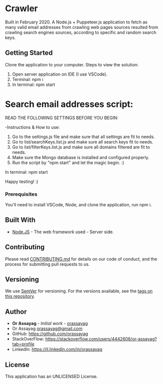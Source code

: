 # Crawler

Built in February 2020. A Node.js + Puppeteer.js application to fetch as many valid email addresses from crawling web pages sources resulted from crawling search engines sources, according to specific and random search keys.

## Getting Started

Clone the application to your computer.
Steps to view the solution:
1. Open server application on IDE (I use VSCode).
2. Terminal: npm i
3. In terminal: npm start

Search email addresses script:
==============================
READ THE FOLLOWING SETTINGS BEFORE YOU BEGIN:

-Instructions & How to use:
1. Go to the settings.js file and make sure that all settings are fit to needs.
2. Go to list/searchKeys.list.js and make sure all search keys fit to needs.
3. Go to list/filterKeys.list.js and make sure all domains filtered are fit to needs.
4. Make sure the Mongo database is installed and configured properly.
5. Run the script by "npm start" and let the magic begin. :)

In terminal: npm start

Happy testing! :)

### Prerequisites

You'll need to install VSCode, Node, and clone the application, run npm i.

## Built With

* [Node.JS](https://nodejs.org/en/) - The web framework used - Server side.

## Contributing

Please read [CONTRIBUTING.md](https://gist.github.com/PurpleBooth/b24679402957c63ec426) for details on our code of conduct, and the process for submitting pull requests to us.

## Versioning

We use [SemVer](http://semver.org/) for versioning. For the versions available, see the [tags on this repository](https://github.com/your/project/tags).

## Author

* **Or Assayag** - *Initial work* - [orassayag](https://github.com/orassayag)
* Or Assayag <orassayag@gmail.com>
* GitHub: https://github.com/orassayag
* StackOverFlow: https://stackoverflow.com/users/4442606/or-assayag?tab=profile
* LinkedIn: https://il.linkedin.com/in/orassayag

## License

This application has an UNLICENSED License.